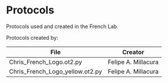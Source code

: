 # Protocols
Protocols used and created in the French Lab.

Protocols created by:

| File  | Creator |
| ------------- | ------------- |
| Chris_French_Logo.ot2.py  | Felipe A. Millacura  |
| Chris_French_Logo_yellow.ot2.py  | Felipe A. Millacura  |





